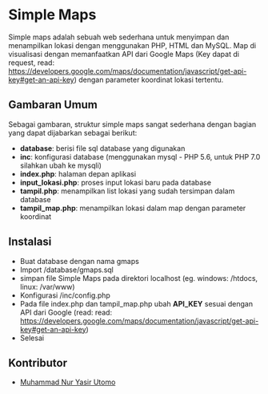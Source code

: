 # Simple Maps

Simple maps adalah sebuah web sederhana untuk menyimpan dan menampilkan lokasi dengan menggunakan PHP, HTML dan MySQL. Map di visualisasi dengan memanfaatkan API dari Google Maps (Key dapat di request, read: https://developers.google.com/maps/documentation/javascript/get-api-key#get-an-api-key) dengan parameter koordinat lokasi tertentu. 

## Gambaran Umum

Sebagai gambaran, struktur simple maps sangat sederhana dengan bagian yang dapat dijabarkan sebagai berikut:

* **database**: berisi file sql database yang digunakan
* **inc**: konfigurasi database (menggunakan mysql - PHP 5.6, untuk PHP 7.0 silahkan ubah ke mysqli)
* **index.php**: halaman depan aplikasi
* **input_lokasi.php**: proses input lokasi baru pada database
* **tampil.php**: menampilkan list lokasi yang sudah tersimpan dalam database
* **tampil_map.php**: menampilkan lokasi dalam map dengan parameter koordinat

## Instalasi

* Buat database dengan nama gmaps
* Import /database/gmaps.sql
* simpan file Simple Maps pada direktori localhost (eg. windows: /htdocs, linux: /var/www)
* Konfigurasi /inc/config.php
* Pada file index.php dan tampil_map.php ubah **API_KEY** sesuai dengan API dari Google (read: read: https://developers.google.com/maps/documentation/javascript/get-api-key#get-an-api-key)
* Selesai

## Kontributor

* [Muhammad Nur Yasir Utomo](https://www.facebook.com/yasirutomo)